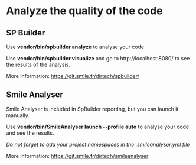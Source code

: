 # Analyze the quality of the code

## SP Builder

Use __vendor/bin/spbuilder analyze__ to analyse your code

Use __vendor/bin/spbuilder visualize__ and go to http://localhost:8080/ to see the results of the analysis.

More information: https://git.smile.fr/dirtech/spbuilder/

## Smile Analyser

Smile Analyser is included in SpBuilder reporting, but you can launch it manually.

Use __vendor/bin/SmileAnalyser launch --profile auto__ to analyse your code and see the results.

*Do not forget to add your project namespaces in the .smileanalyser.yml file*

More information: https://git.smile.fr/dirtech/smileanalyser

